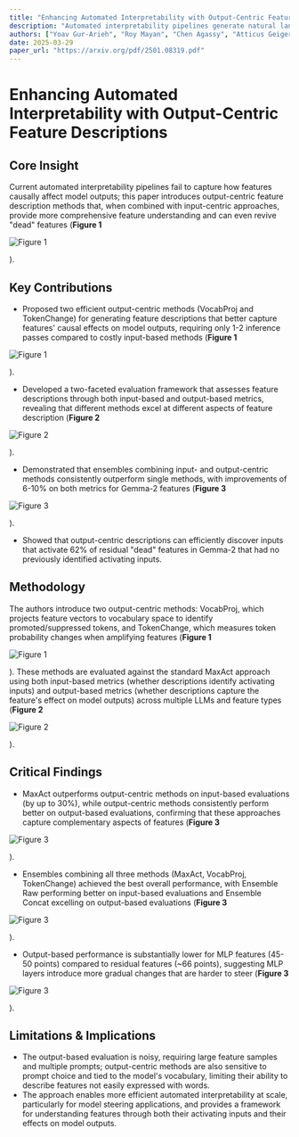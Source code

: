 ```yaml
---
title: "Enhancing Automated Interpretability with Output-Centric Feature Descriptions"
description: "Automated interpretability pipelines generate natural language descriptions for the concepts represented by features in large language models (LLMs), such as plants or the first word in a sentence. Th..."
authors: ["Yoav Gur-Arieh", "Roy Mayan", "Chen Agassy", "Atticus Geiger", "Mor Geva"]
date: 2025-03-29
paper_url: "https://arxiv.org/pdf/2501.08319.pdf"
---
```


# Enhancing Automated Interpretability with Output-Centric Feature Descriptions

## Core Insight
Current automated interpretability pipelines fail to capture how features causally affect model outputs; this paper introduces output-centric feature description methods that, when combined with input-centric approaches, provide more comprehensive feature understanding and can even revive "dead" features (**Figure 1**

![Figure 1](https://assets.afspies.com/figures/0c9b7ee426606034b8a2253e0efc598ce3c5423e/fig1.png)

).

## Key Contributions
- Proposed two efficient output-centric methods (VocabProj and TokenChange) for generating feature descriptions that better capture features' causal effects on model outputs, requiring only 1-2 inference passes compared to costly input-based methods (**Figure 1**

![Figure 1](https://assets.afspies.com/figures/0c9b7ee426606034b8a2253e0efc598ce3c5423e/fig1.png)

).
- Developed a two-faceted evaluation framework that assesses feature descriptions through both input-based and output-based metrics, revealing that different methods excel at different aspects of feature description (**Figure 2**

![Figure 2](https://assets.afspies.com/figures/0c9b7ee426606034b8a2253e0efc598ce3c5423e/fig2.png)

).
- Demonstrated that ensembles combining input- and output-centric methods consistently outperform single methods, with improvements of 6-10% on both metrics for Gemma-2 features (**Figure 3**

![Figure 3](https://assets.afspies.com/figures/0c9b7ee426606034b8a2253e0efc598ce3c5423e/fig3.png)

).
- Showed that output-centric descriptions can efficiently discover inputs that activate 62% of residual "dead" features in Gemma-2 that had no previously identified activating inputs.

## Methodology
The authors introduce two output-centric methods: VocabProj, which projects feature vectors to vocabulary space to identify promoted/suppressed tokens, and TokenChange, which measures token probability changes when amplifying features (**Figure 1**

![Figure 1](https://assets.afspies.com/figures/0c9b7ee426606034b8a2253e0efc598ce3c5423e/fig1.png)

). These methods are evaluated against the standard MaxAct approach using both input-based metrics (whether descriptions identify activating inputs) and output-based metrics (whether descriptions capture the feature's effect on model outputs) across multiple LLMs and feature types (**Figure 2**

![Figure 2](https://assets.afspies.com/figures/0c9b7ee426606034b8a2253e0efc598ce3c5423e/fig2.png)

).

## Critical Findings
- MaxAct outperforms output-centric methods on input-based evaluations (by up to 30%), while output-centric methods consistently perform better on output-based evaluations, confirming that these approaches capture complementary aspects of features (**Figure 3**

![Figure 3](https://assets.afspies.com/figures/0c9b7ee426606034b8a2253e0efc598ce3c5423e/fig3.png)

).
- Ensembles combining all three methods (MaxAct, VocabProj, TokenChange) achieved the best overall performance, with Ensemble Raw performing better on input-based evaluations and Ensemble Concat excelling on output-based evaluations (**Figure 3**

![Figure 3](https://assets.afspies.com/figures/0c9b7ee426606034b8a2253e0efc598ce3c5423e/fig3.png)

).
- Output-based performance is substantially lower for MLP features (45-50 points) compared to residual features (~66 points), suggesting MLP layers introduce more gradual changes that are harder to steer (**Figure 3**

![Figure 3](https://assets.afspies.com/figures/0c9b7ee426606034b8a2253e0efc598ce3c5423e/fig3.png)

).

## Limitations & Implications
- The output-based evaluation is noisy, requiring large feature samples and multiple prompts; output-centric methods are also sensitive to prompt choice and tied to the model's vocabulary, limiting their ability to describe features not easily expressed with words.
- The approach enables more efficient automated interpretability at scale, particularly for model steering applications, and provides a framework for understanding features through both their activating inputs and their effects on model outputs.